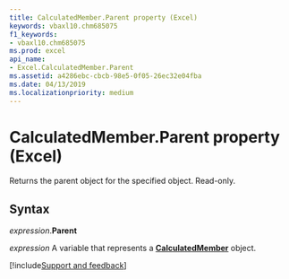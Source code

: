 ```yaml
---
title: CalculatedMember.Parent property (Excel)
keywords: vbaxl10.chm685075
f1_keywords:
- vbaxl10.chm685075
ms.prod: excel
api_name:
- Excel.CalculatedMember.Parent
ms.assetid: a4286ebc-cbcb-98e5-0f05-26ec32e04fba
ms.date: 04/13/2019
ms.localizationpriority: medium
---
```



# CalculatedMember.Parent property (Excel)

Returns the parent object for the specified object. Read-only.


## Syntax

_expression_.**Parent**

_expression_ A variable that represents a **[CalculatedMember](Excel.CalculatedMember.md)** object.




[!include[Support and feedback](~/includes/feedback-boilerplate.md)]